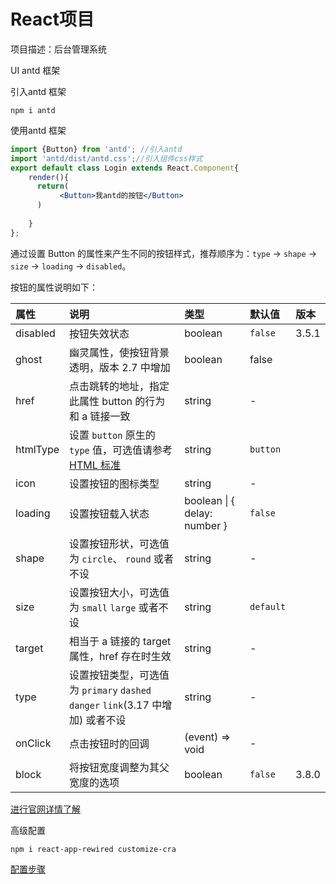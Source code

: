 # React项目

项目描述：后台管理系统





UI antd 框架

引入antd 框架

```
npm i antd
```

 使用antd 框架

```jsx
import {Button} from 'antd'; //引入antd
import 'antd/dist/antd.css';//引入组件css样式
export default class Login extends React.Component{
    render(){
      return(
           <Button>我antd的按钮</Button>
      )
      
    }
};
```

通过设置 Button 的属性来产生不同的按钮样式，推荐顺序为：`type` -> `shape` -> `size` -> `loading` -> `disabled`。

按钮的属性说明如下：

| 属性     | 说明                                                         | 类型                         | 默认值    | 版本  |
| :------- | :----------------------------------------------------------- | :--------------------------- | :-------- | :---- |
| disabled | 按钮失效状态                                                 | boolean                      | `false`   | 3.5.1 |
| ghost    | 幽灵属性，使按钮背景透明，版本 2.7 中增加                    | boolean                      | false     |       |
| href     | 点击跳转的地址，指定此属性 button 的行为和 a 链接一致        | string                       | -         |       |
| htmlType | 设置 `button` 原生的 `type` 值，可选值请参考 [HTML 标准](https://developer.mozilla.org/en-US/docs/Web/HTML/Element/button#attr-type) | string                       | `button`  |       |
| icon     | 设置按钮的图标类型                                           | string                       | -         |       |
| loading  | 设置按钮载入状态                                             | boolean \| { delay: number } | `false`   |       |
| shape    | 设置按钮形状，可选值为 `circle`、 `round` 或者不设           | string                       | -         |       |
| size     | 设置按钮大小，可选值为 `small` `large` 或者不设              | string                       | `default` |       |
| target   | 相当于 a 链接的 target 属性，href 存在时生效                 | string                       | -         |       |
| type     | 设置按钮类型，可选值为 `primary` `dashed` `danger` `link`(3.17 中增加) 或者不设 | string                       | -         |       |
| onClick  | 点击按钮时的回调                                             | (event) => void              | -         |       |
| block    | 将按钮宽度调整为其父宽度的选项                               | boolean                      | `false`   | 3.8.0 |

  [进行官网详情了解](https://ant.design/components/button-cn/ )

高级配置

```
npm i react-app-rewired customize-cra
```

 [配置步骤](https://ant.design/docs/react/introduce-cn)

